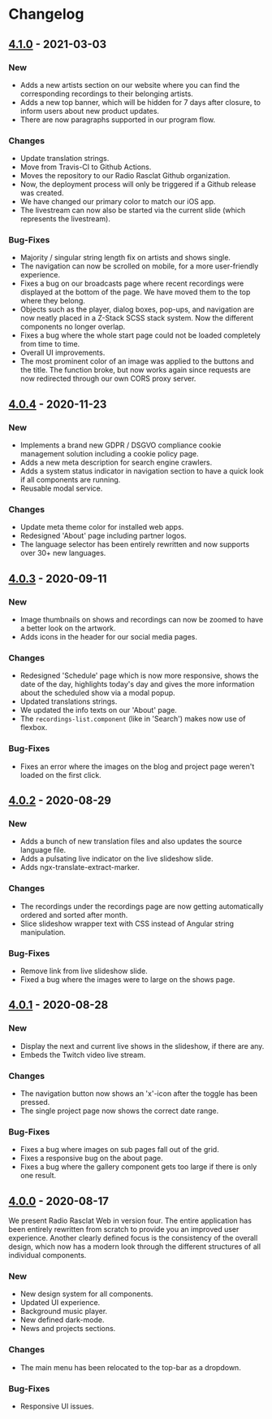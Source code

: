 # Changelog

## [4.1.0] - 2021-03-03

### New

- Adds a new artists section on our website where you can find the corresponding recordings to their belonging artists.
- Adds a new top banner, which will be hidden for 7 days after closure, to inform users about new product updates.
- There are now paragraphs supported in our program flow.

### Changes

- Update translation strings.
- Move from Travis-CI to Github Actions.
- Moves the repository to our Radio Rasclat Github organization.
- Now, the deployment process will only be triggered if a Github release was created.
- We have changed our primary color to match our iOS app.
- The livestream can now also be started via the current slide (which represents the livestream).

### Bug-Fixes

- Majority / singular string length fix on artists and shows single.
- The navigation can now be scrolled on mobile, for a more user-friendly experience.
- Fixes a bug on our broadcasts page where recent recordings were displayed at the bottom of the page. We have moved them to the top where they belong.
- Objects such as the player, dialog boxes, pop-ups, and navigation are now neatly placed in a Z-Stack SCSS stack system. Now the different components no longer overlap.
- Fixes a bug where the whole start page could not be loaded completely from time to time.
- Overall UI improvements.
- The most prominent color of an image was applied to the buttons and the title. The function broke, but now works again since requests are now redirected through our own CORS proxy server.

## [4.0.4] - 2020-11-23

### New

- Implements a brand new GDPR / DSGVO compliance cookie management solution including a cookie policy page.
- Adds a new meta description for search engine crawlers.
- Adds a system status indicator in navigation section to have a quick look if all components are running.
- Reusable modal service.

### Changes

- Update meta theme color for installed web apps.
- Redesigned 'About' page including partner logos.
- The language selector has been entirely rewritten and now supports over 30+ new languages.

## [4.0.3] - 2020-09-11

### New

- Image thumbnails on shows and recordings can now be zoomed to have a better look on the artwork.
- Adds icons in the header for our social media pages.

### Changes

- Redesigned 'Schedule' page which is now more responsive, shows the date of the day, highlights today's day and gives the more information about the scheduled show via a modal popup.
- Updated translations strings.
- We updated the info texts on our 'About' page.
- The `recordings-list.component` (like in 'Search') makes now use of flexbox.

### Bug-Fixes

- Fixes an error where the images on the blog and project page weren't loaded on the first click.

## [4.0.2] - 2020-08-29

### New

- Adds a bunch of new translation files and also updates the source language file.
- Adds a pulsating live indicator on the live slideshow slide.
- Adds ngx-translate-extract-marker.

### Changes

- The recordings under the recordings page are now getting automatically ordered and sorted after month.
- Slice slideshow wrapper text with CSS instead of Angular string manipulation.

### Bug-Fixes

- Remove link from live slideshow slide.
- Fixed a bug where the images were to large on the shows page.

## [4.0.1] - 2020-08-28

### New

- Display the next and current live shows in the slideshow, if there are any.
- Embeds the Twitch video live stream.

### Changes

- The navigation button now shows an 'x'-icon after the toggle has been pressed.
- The single project page now shows the correct date range.

### Bug-Fixes

- Fixes a bug where images on sub pages fall out of the grid.
- Fixes a responsive bug on the about page.
- Fixes a bug where the gallery component gets too large if there is only one result.

## [4.0.0] - 2020-08-17

We present Radio Rasclat Web in version four. The entire application has been entirely rewritten from scratch to provide you an improved user experience. Another clearly defined focus is the consistency of the overall design, which now has a modern look through the different structures of all individual components.

### New

- New design system for all components.
- Updated UI experience.
- Background music player.
- New defined dark-mode.
- News and projects sections.

### Changes

- The main menu has been relocated to the top-bar as a dropdown.

### Bug-Fixes

- Responsive UI issues.

[4.1.0]: https://github.com/RadioRasclat/radio-rasclat-web/releases/tag/4.1.0
[4.0.4]: https://github.com/RadioRasclat/radio-rasclat-web/releases/tag/4.0.4
[4.0.3]: https://github.com/RadioRasclat/radio-rasclat-web/releases/tag/4.0.3
[4.0.2]: https://github.com/RadioRasclat/radio-rasclat-web/releases/tag/4.0.2
[4.0.1]: https://github.com/RadioRasclat/radio-rasclat-web/releases/tag/4.0.1
[4.0.0]: https://github.com/RadioRasclat/radio-rasclat-web/releases/tag/4.0.0
